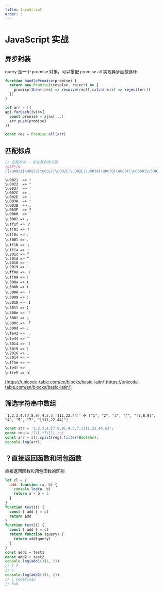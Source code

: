```yaml
---
title: JavaScript
order: 3
---
```


# JavaScript 实战

## 异步封装

query 是一个 promise 对象。可以搭配 promise.all 实现异步函数循环

```javascript
function handlePromise(promise) {
  return new Promise((resolve, reject) => {
    promise.then((res) => resolve(res)).catch((err) => reject(err))
  })
}
```

```js
let arr = []
api.forEach((v)=>{
  const promise = ajax(...)
  arr.push(promise)
})

const res = Promise.all(arr)
```

## 匹配标点

```javascript
// 匹配标点 - 存在兼容性问题
/p{P}/u
/[\u0021|\u0022|\u0027|\u002C|\u002E|\u003A|\u003B|\u003F|\u0060|\u3002|\uff1f|\uff01|\uff0c|\u3001|\uff1b|\uff1a|\u201c|\u201d|\u2018|\u2019|\uff08|\uff09|\u300a|\u300b|\u3008|\u3009|\u3010|\u3011|\u300e|\u300f|\u300c|\u300d|\ufe43|\ufe44|\u3014|\u3015|\u2026|\u2014|\uff5e|\ufe4f|\uffe5]+/u
```

```shell
\u0021  => !
\u0022  => "
\u0027  => '
\u002C  => ,
\u002E  => .
\u003A  => :
\u003B  => ;
\u003F  => ?
\u0060  => `
\u3002 => 。
\uff1f => ？
\uff01 => ！
\uff0c => ，
\u3001 => 、
\uff1b => ；
\uff1a => ：
\u201c => “
\u201d => ”
\u2018 => ‘
\u2019 => '
\uff08 => （
\uff09 => ）
\u300a => 《
\u300b => 》
\u3008 => 〈
\u3009 => 〉
\u3010 => 【
\u3011 => 】
\u300e => 『
\u300f => 』
\u300c => 「
\u300d => 」
\ufe43 => ﹃
\ufe44 => ﹄
\u3014 => 〔
\u3015 => 〕
\u2026 => …
\u2014 => —
\uff5e => ～
\ufe4f => ﹏
\uffe5 => ￥
```

[https://unicode-table.com/en/blocks/basic-latin/](https://unicode-table.com/en/blocks/basic-latin/)

## 筛选字符串中数组

`'1,2,3,4,[7,8,9],4,5,7,[111,22,44]'` =>` ["1", "2", "3", "4", "[7,8,9]", "4", "5", "7", "[111,22,44]"]`

```javascript
const str = '1,2,3,4,[7,8,9],4,5,7,[111,22,44,a]';
const reg = /(\[.*?\])|,/g;
const arr = str.split(reg).filter(Boolean);
console.log(arr);
```



## ？直接返回函数和闭包函数

直接返回函数和闭包函数的区别

```js
let cl = {
  add: function (a, b) {
    console.log(a, b)
    return a + b + 2
  }
}
function test1() {
  const { add } = cl
  return add
}
function test2() {
  const { add } = cl
  return function (query) {
    return add(query)
  }
}
const add1 = test1
const add2 = test2
console.log(add1()(1, 2))
// 1 2
// 5
console.log(add2()(1, 2))
// 1 undefined
// NaN
```

## 
